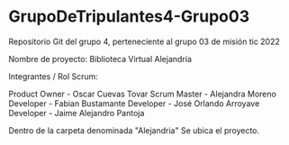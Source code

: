 # GrupoDeTripulantes4-Grupo03
Repositorio Git del grupo 4, perteneciente al grupo 03 de misión tic 2022

Nombre de proyecto: Biblioteca Virtual Alejandría

Integrantes / Rol Scrum:

Product Owner - Oscar Cuevas Tovar
Scrum Master - Alejandra Moreno
Developer - Fabian Bustamante
Developer - José Orlando Arroyave
Developer - Jaime Alejandro Pantoja


Dentro de la carpeta denominada "Alejandria" Se ubica el proyecto.